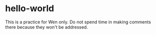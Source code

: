 # hello-world
This is a practice for Wen only. Do not spend time in making comments there because they won't be addressed.
